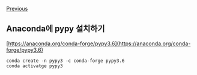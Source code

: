 [Previous](..)
## Anaconda에 pypy 설치하기
[https://anaconda.org/conda-forge/pypy3.6](https://anaconda.org/conda-forge/pypy3.6)

```
conda create -n pypy3 -c conda-forge pypy3.6
conda activatge pypy3
```
